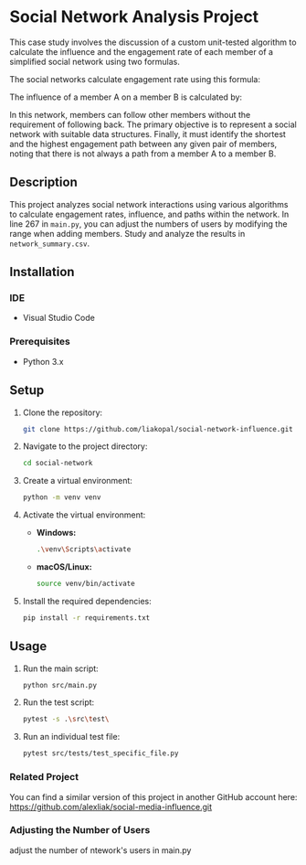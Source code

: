 # Social Network Analysis Project

This case study involves the discussion of a custom unit-tested algorithm to calculate the influence and the engagement rate of each member of a simplified social network using two formulas.

The social networks calculate engagement rate using this formula: 

The influence of a member A on a member B is calculated by:


In this network, members can follow other members without the requirement of following back. The primary objective is to represent a social network with suitable data structures. Finally, it must identify the shortest and the highest engagement path between any given pair of members, noting that there is not always a path from a member A to a member B.

## Description

This project analyzes social network interactions using various algorithms to calculate engagement rates, influence, and paths within the network. In line 267 in `main.py`, you can adjust the numbers of users by modifying the range when adding members. Study and analyze the results in `network_summary.csv`.

## Installation

### IDE

- Visual Studio Code

### Prerequisites

- Python 3.x

## Setup

1. Clone the repository:

    ```sh
    git clone https://github.com/liakopal/social-network-influence.git
    ```

2. Navigate to the project directory:

    ```sh
    cd social-network
    ```

3. Create a virtual environment:

    ```sh
    python -m venv venv
    ```

4. Activate the virtual environment:

    - **Windows:**
      ```sh
      .\venv\Scripts\activate
      ```

    - **macOS/Linux:**
      ```sh
      source venv/bin/activate
      ```

5. Install the required dependencies:

    ```sh
    pip install -r requirements.txt
    ```

## Usage

1. Run the main script:

    ```sh
    python src/main.py

2. Run the test script:
    ```sh
    pytest -s .\src\test\

3. Run an individual test file:
    ```sh
    pytest src/tests/test_specific_file.py

### Related Project

You can find a similar version of this project in another GitHub account here: https://github.com/alexliak/social-media-influence.git

### Adjusting the Number of Users
adjust the number of ntework's users in main.py